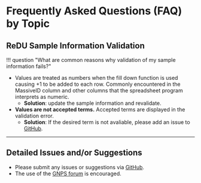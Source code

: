 # Frequently Asked Questions (FAQ) by Topic

## ReDU Sample Information Validation
!!! question "What are common reasons why validation of my sample information fails?"
   - Values are treated as numbers when the fill down function is used causing +1 to be added to each row. Commonly encountered in the MassiveID column and other columns that the spreadsheet program interprets as numeric.
      - **Solution**: update the sample information and revalidate.
   - **Values are not accepted terms.** Accepted terms are displayed in the validation error.
      - **Solution**: If the desired term is not avaliable, please add an issue to [GitHub](https://github.com/mwang87/ReDU-MS2-GNPS).

---

## Detailed Issues and/or Suggestions
- Please submit any issues or suggestions via [GitHub](https://github.com/mwang87/ReDU-MS2-GNPS).
- The use of the [GNPS forum](https://groups.google.com/forum/#!forum/molecular_networking_bug_reports) is encouraged.
